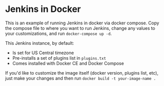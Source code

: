 # Jenkins in Docker 
This is an example of running Jenkins in docker via docker compose. Copy the compose file to where you want to run Jenkins, change any values to your customizations, and run `docker-compose up -d`.

This Jenkins instance, by default:
* Is set for US Central timezone
* Pre-installs a set of plugins list in `plugins.txt`
* Comes installed with Docker CE and Docker Compose

If you'd like to customize the image itself (docker version, plugins list, etc), just make your changes and then run `docker build -t your-image-name .`